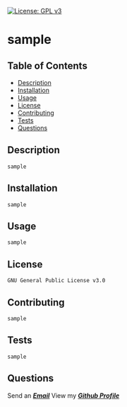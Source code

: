  [![License: GPL v3](https://img.shields.io/badge/License-GPLv3-blue.svg)](https://www.gnu.org/licenses/gpl-3.0)
  # sample
  ## Table of Contents 
  - [Description](#description)
  - [Installation](#installation)
  - [Usage](#usage)
  - [License](#license)
  - [Contributing](#contributing)
  - [Tests](#tests)
  - [Questions](#questions)

## Description
    sample
## Installation 
    sample
## Usage
    sample
## License
    GNU General Public License v3.0
## Contributing
    sample
## Tests
    sample
## Questions  


  Send an ***[Email](sample@gmail.com)***
  View my ***[Github Profile](https://github.com/bnadel4)***

